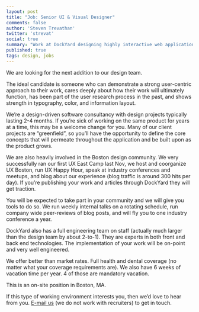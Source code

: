 ```yaml
---
layout: post
title: "Job: Senior UI & Visual Designer"
comments: false
author: 'Steven Trevathan'
twitter: 'strevat'
social: true
summary: "Work at DockYard designing highly interactive web applications!"
published: true
tags: design, jobs
---
```


We are looking for the next addition to our design team.

The ideal candidate is someone who can demonstrate a strong user-centric approach to their work, cares deeply about how their work will ultimately function, has been part of the user research process in the past, and shows strength in typography, color, and information layout.

We’re a design-driven software consultancy with design projects typically lasting 2-4 months. If you’re sick of working on the same product for years at a time, this may be a welcome change for you. Many of our client projects are “greenfield”, so you’ll have the opportunity to define the core concepts that will permeate throughout the application and be built upon as the product grows.

We are also heavily involved in the Boston design community. We very successfully ran our first UX East Camp last Nov, we host and coorganize UX Boston, run UX Happy Hour, speak at industry conferences and meetups, and blog about our experience (blog traffic is around 300 hits per day). If you’re publishing your work and articles through DockYard they will get traction.

You will be expected to take part in your community and we will give you tools to do so. We run weekly internal talks on a rotating schedule, run company wide peer-reviews of blog posts, and will fly you to one industry conference a year.

DockYard also has a full engineering team on staff (actually much larger than the design team by about 2-to-1). They are experts in both front and back end technologies. The implementation of your work will be on-point and very well engineered.

We offer better than market rates. Full health and dental coverage (no matter what your coverage requirements are). We also have 6 weeks of vacation time per year. 4 of those are mandatory vacation.

This is an on-site position in Boston, MA.

If this type of working environment interests you, then we’d love to hear from you. [E-mail us](mailto:jobs@dockyard.com) (we do not work with recruiters) to get in touch.